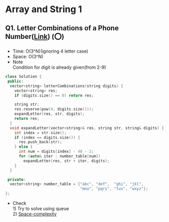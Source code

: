 # Array and String 1

## Q1. Letter Combinations of a Phone Number([Link](https://leetcode.com/problems/letter-combinations-of-a-phone-number/)) (:o:)

- Time: O(3^N)(ignoring 4 letter case)
- Space: O(3^N)
- Note <br/> Condition for digit is already given(from 2-9)
```cpp
class Solution {
 public:
  vector<string> letterCombinations(string digits) {
    vector<string> res;
    if (digits.size() == 0) return res;

    string str;
    res.reserve(pow(4, digits.size()));
    expandLetter(res, str, digits);
    return res;
  }
  void expandLetter(vector<string>& res, string str, string& digits) {
    int index = str.size();
    if (index == digits.size()) {
      res.push_back(str);
    } else {
      int num = digits[index] - 48 - 2;
      for (auto& iter : number_table[num])
        expandLetter(res, str + iter, digits);
    }
  }

 private:
  vector<string> number_table = {"abc", "def",  "ghi", "jkl",
                                 "mno", "pqrs", "tuv", "wxyz"};
};
```
- Check <br/> 1) Try to solve using queue <br/> 2) [Space-complexity](https://cs.stackexchange.com/questions/83574/does-space-complexity-analysis-usually-include-output-space)
